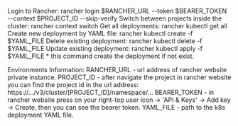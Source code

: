 Login to Rancher:
    rancher login $RANCHER_URL --token $BEARER_TOKEN --context $PROJECT_ID --skip-verify
Switch between projects inside the cluster:
    rancher context switch
Get all deployments:
    rancher kubectl get all
Create new deployment by YAML file:
    rancher kubectl create -f $YAML_FILE
Delete existing deployment:
    rancher kubectl delete -f $YAML_FILE
Update existing deployment:
    rancher kubectl apply -f $YAML_FILE
    * this command create the deployment if not exist.

Environments Information:
    RANCHER_URL - url address of rancher website private instance.
    PROJECT_ID - after navigate the project in rancher website you can find the project id in the url address: https://.../v3/cluster/[PROJECT_ID]/namespace/...
    BEARER_TOKEN - in rancher website press on your right-top user icon -> 'API & Keys' -> Add key -> Create, then you can see the bearer token.
    YAML_FILE - path to the k8s deployment YAML file.